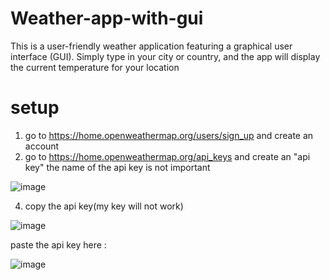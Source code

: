 # Weather-app-with-gui
This is a user-friendly weather application featuring a graphical user interface (GUI). Simply type in your city or country, and the app will display the current temperature for your location

# setup
1) go to https://home.openweathermap.org/users/sign_up and create an account
2) go to https://home.openweathermap.org/api_keys and create an "api key" the name of the api key is not important

![image](https://github.com/user-attachments/assets/c556b41c-e818-40fe-99d8-4c65642829d1)

4) copy the api key(my key will not work)

![image](https://github.com/user-attachments/assets/fd6a0149-7c5f-4e84-9472-c28b29667323)

paste the api key here :

![image](https://github.com/user-attachments/assets/66d63cf2-f2e2-4aa8-b244-20a7acee4987)

